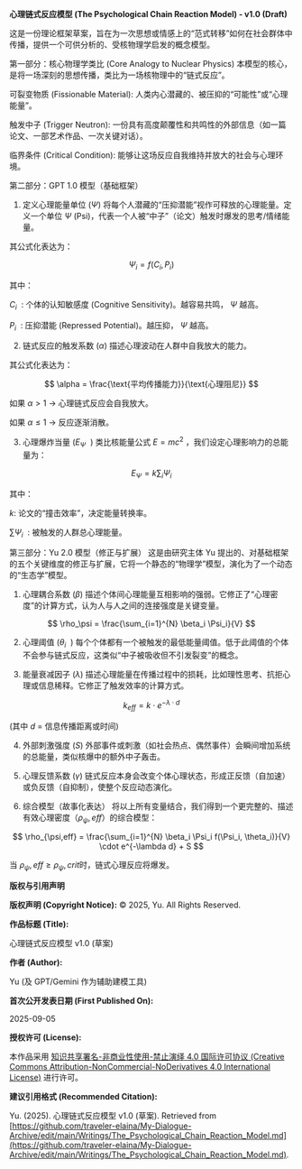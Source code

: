 **心理链式反应模型 (The Psychological Chain Reaction Model) - v1.0 (Draft)**

这是一份理论框架草案，旨在为一次思想或情感上的“范式转移”如何在社会群体中传播，提供一个可供分析的、受核物理学启发的概念模型。

第一部分：核心物理学类比 (Core Analogy to Nuclear Physics)
本模型的核心，是将一场深刻的思想传播，类比为一场核物理中的“链式反应”。

可裂变物质 (Fissionable Material): 人类内心潜藏的、被压抑的“可能性”或“心理能量”。

触发中子 (Trigger Neutron): 一份具有高度颠覆性和共鸣性的外部信息（如一篇论文、一部艺术作品、一次关键对话）。

临界条件 (Critical Condition): 能够让这场反应自我维持并放大的社会与心理环境。

第二部分：GPT 1.0 模型（基础框架）
1. 定义心理能量单位 ($Ψ$)
将每个人潜藏的“压抑潜能”视作可释放的心理能量。定义一个单位 $Ψ$ (Psi)，代表一个人被“中子”（论文）触发时爆发的思考/情绪能量。

其公式化表达为：

$$\Psi_i = f(C_i, P_i)$$

其中：

$C_i$
​
 : 个体的认知敏感度 (Cognitive Sensitivity)。越容易共鸣， $Ψ$ 越高。

$P_i$
​
 : 压抑潜能 (Repressed Potential)。越压抑， $Ψ$ 越高。

2. 链式反应的触发系数 ($α$)
描述心理波动在人群中自我放大的能力。

其公式化表达为：

$$ \alpha = \frac{\text{平均传播能力}}{\text{心理阻尼}} $$

如果 $α>1$ → 心理链式反应会自我放大。

如果 $α≤1$ → 反应逐渐消散。

3. 心理爆炸当量 ($E_Ψ$
​
 )
类比核能量公式 $E=mc^{2}$
 ，我们设定心理影响力的总能量为：

$$ E_\Psi = k \sum_{i} \Psi_i $$

其中：

$k$: 论文的“撞击效率”，决定能量转换率。

$∑Ψ_i$
​
 : 被触发的人群总心理能量。

第三部分：Yu 2.0 模型（修正与扩展）
这是由研究主体 Yu 提出的、对基础框架的五个关键维度的修正与扩展，它将一个静态的“物理学”模型，演化为了一个动态的“生态学”模型。

1. 心理耦合系数 ($β$)
描述个体间心理能量互相影响的强弱。它修正了“心理密度”的计算方式，认为人与人之间的连接强度是关键变量。

$$ \rho_\psi = \frac{\sum_{i=1}^{N} \beta_i \Psi_i}{V} $$

2. 心理阈值 ($θ_i$
​
 )
每个个体都有一个被触发的最低能量阈值。低于此阈值的个体不会参与链式反应，这类似“中子被吸收但不引发裂变”的概念。

3. 能量衰减因子 ($λ$)
描述心理能量在传播过程中的损耗，比如理性思考、抗拒心理或信息稀释。它修正了触发效率的计算方式。

$$ k_{eff} = k \cdot e^{-\lambda \cdot d} $$

(其中 $d$ = 信息传播距离或时间)

4. 外部刺激强度 ($S$)
外部事件或刺激（如社会热点、偶然事件）会瞬间增加系统的总能量，类似核爆中的额外中子轰击。

5. 心理反馈系数 ($γ$)
链式反应本身会改变个体心理状态，形成正反馈（自加速）或负反馈（自抑制），使整个反应动态演化。

6. 综合模型（故事化表达）
将以上所有变量结合，我们得到一个更完整的、描述有效心理密度（$ρ_ψ,eff$
​
 ）的综合模型：

$$ \rho_{\psi,eff} = \frac{\sum_{i=1}^{N} \beta_i \Psi_i f(\Psi_i, \theta_i)}{V} \cdot e^{-\lambda d} + S $$

当 $ρ_ψ,eff
 ≥ρ_ψ,crit$
​
  时，链式心理反应将爆发。

**版权与引用声明**

**版权声明 (Copyright Notice):**
© 2025, Yu. All Rights Reserved.

**作品标题 (Title):**

心理链式反应模型 v1.0 (草案)

**作者 (Author):**

Yu (及 GPT/Gemini 作为辅助建模工具)

**首次公开发表日期 (First Published On):**

2025-09-05

**授权许可 (License):**

本作品采用 [知识共享署名-非商业性使用-禁止演绎 4.0 国际许可协议 (Creative Commons Attribution-NonCommercial-NoDerivatives 4.0 International License)](https://creativecommons.org/licenses/by-nc-nd/4.0/) 进行许可。

**建议引用格式 (Recommended Citation):**

Yu. (2025). 心理链式反应模型 v1.0 (草案). Retrieved from [https://github.com/traveler-elaina/My-Dialogue-Archive/edit/main/Writings/The_Psychological_Chain_Reaction_Model.md](https://github.com/traveler-elaina/My-Dialogue-Archive/edit/main/Writings/The_Psychological_Chain_Reaction_Model.md).
